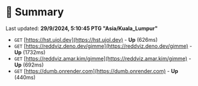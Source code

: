 # 📖 Summary
Last updated: **29/9/2024, 5:10:45 PTG "Asia/Kuala_Lumpur"**

- `GET` [https://hst.ujol.dev](https://hst.ujol.dev) - **Up** (626ms)
- `GET` [https://reddviz.deno.dev/gimme](https://reddviz.deno.dev/gimme) - **Up** (1732ms)
- `GET` [https://reddviz.amar.kim/gimme](https://reddviz.amar.kim/gimme) - **Up** (692ms)
- `GET` [https://dumb.onrender.com](https://dumb.onrender.com) - **Up** (440ms)
